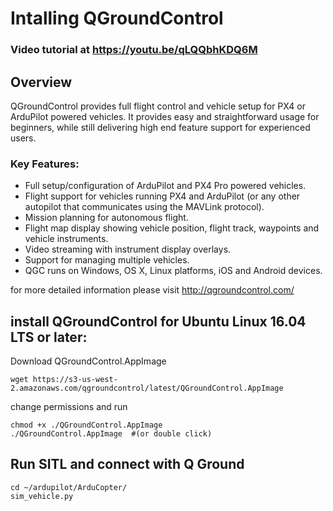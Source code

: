# Intalling QGroundControl 

### Video tutorial at https://youtu.be/qLQQbhKDQ6M

## Overview 

QGroundControl provides full flight control and vehicle setup for PX4 or ArduPilot powered vehicles. It provides easy and straightforward usage for beginners, while still delivering high end feature support for experienced users.

### Key Features:

- Full setup/configuration of ArduPilot and PX4 Pro powered vehicles.
- Flight support for vehicles running PX4 and ArduPilot (or any other autopilot that communicates using the MAVLink protocol).
- Mission planning for autonomous flight.
- Flight map display showing vehicle position, flight track, waypoints and vehicle instruments.
- Video streaming with instrument display overlays.
- Support for managing multiple vehicles.
- QGC runs on Windows, OS X, Linux platforms, iOS and Android devices.

for more detailed information please visit http://qgroundcontrol.com/

## install QGroundControl for Ubuntu Linux 16.04 LTS or later:

Download QGroundControl.AppImage 
```
wget https://s3-us-west-2.amazonaws.com/qgroundcontrol/latest/QGroundControl.AppImage
```
change permissions and run 
```
chmod +x ./QGroundControl.AppImage 
./QGroundControl.AppImage  #(or double click)
```

## Run SITL and connect with Q Ground

```
cd ~/ardupilot/ArduCopter/
sim_vehicle.py
```

